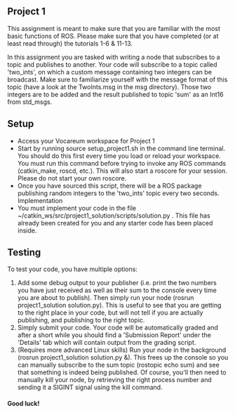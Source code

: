 ## Project 1
This assignment is meant to make sure that you are familiar with the most basic functions of ROS. Please make sure that you have completed (or at least read through) the tutorials 1-6 & 11-13.

In this assignment you are tasked with writing a node that subscribes to a topic and publishes to another. Your code will subscribe to a topic called 'two_ints', on which a custom message containing two integers can be broadcast. Make sure to familiarize yourself with the message format of this topic (have a look at the TwoInts.msg in the msg directory). Those two integers are to be added and the result published to topic 'sum' as an Int16 from std_msgs. 

## Setup
* Access your Vocareum workspace for Project 1
* Start by running source setup_project1.sh  in the command line terminal. You should do this first every time you load or reload your workspace. You must run this command before trying to invoke any ROS commands (catkin_make, roscd, etc.). This will also start a roscore for your session. Please do not start your own roscore.
* Once you have sourced this script, there will be a ROS package publishing random integers to the 'two_ints' topic every two seconds. 
Implementation
* You must implement your code in the file ~/catkin_ws/src/project1_solution/scripts/solution.py . This file has already been created for you and any starter code has been placed inside. 

## Testing
To test your code, you have multiple options:

1. Add some debug output to your publisher (i.e. print the two numbers you have just received as well as their sum to the console every time you are about to publish). Then simply run your node (rosrun project1_solution solution.py). This is useful to see that you are getting to the right place in your code, but will not tell if you are actually publishing, and publishing to the right topic.
2. Simply submit your code. Your code will be automatically graded and after a short while you should find a 'Submission Report' under the 'Details' tab which will contain output from the grading script.
3. (Requires more advanced Linux skills) Run your node in the background (rosrun project1_solution solution.py &). This frees up the console so you can manually subscribe to the sum topic (rostopic echo sum) and see that something is indeed being published. Of course, you'll then need to manually kill your node, by retrieving the right process number and sending it a SIGINT signal using the kill command.

#### Good luck!
